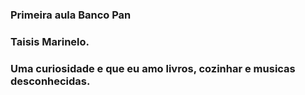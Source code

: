 ### Primeira aula Banco Pan
### Taisis Marinelo.
###  Uma curiosidade e que eu amo livros, cozinhar e musicas desconhecidas.

